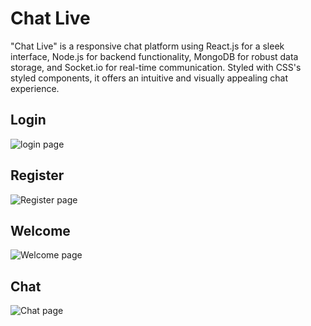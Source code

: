# Chat Live 

"Chat Live" is a responsive chat platform using React.js for a sleek interface, Node.js for backend functionality, MongoDB for robust data storage, and Socket.io for real-time communication. Styled with CSS's styled components, it offers an intuitive and visually appealing chat experience.


## Login
![login page](./screenshot/login.jpg)

## Register
![Register page](./screenshot/register.jpg)

## Welcome
![Welcome page](./screenshot/welcome.jpg)

## Chat
![Chat page](./screenshot/chat.jpg)
